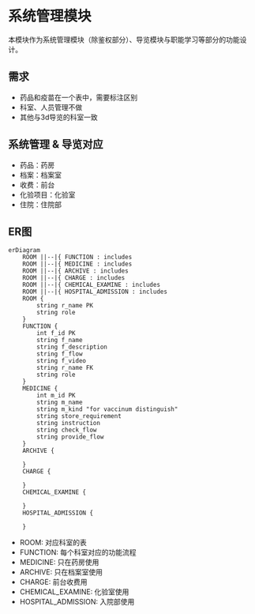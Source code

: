 <!--
 * @Author: pikapikapi pikapikapi_kaori@icloud.com
 * @Date: 2023-03-10 09:00:09
 * @LastEditors: pikapikapi pikapikapi_kaori@icloud.com
 * @LastEditTime: 2023-03-10 09:45:57
 * @FilePath: /virtualPetHospital-backend/system/README.md
 * @Description: 这是默认设置,请设置`customMade`, 打开koroFileHeader查看配置 进行设置: https://github.com/OBKoro1/koro1FileHeader/wiki/%E9%85%8D%E7%BD%AE
-->
# 系统管理模块

本模块作为系统管理模块（除鉴权部分）、导览模块与职能学习等部分的功能设计。

## 需求

- 药品和疫苗在一个表中，需要标注区别
- 科室、人员管理不做
- 其他与3d导览的科室一致

## 系统管理 & 导览对应

- 药品：药房
- 档案：档案室
- 收费：前台
- 化验项目：化验室
- 住院：住院部

## ER图

``` mermaid
erDiagram
    ROOM ||--|{ FUNCTION : includes
    ROOM ||--|{ MEDICINE : includes
    ROOM ||--|{ ARCHIVE : includes
    ROOM ||--|{ CHARGE : includes
    ROOM ||--|{ CHEMICAL_EXAMINE : includes
    ROOM ||--|{ HOSPITAL_ADMISSION : includes
    ROOM {
        string r_name PK
        string role
    }
    FUNCTION {
        int f_id PK
        string f_name
        string f_description
        string f_flow
        string f_video
        string r_name FK
        string role
    }
    MEDICINE {
        int m_id PK
        string m_name
        string m_kind "for vaccinum distinguish"
        string store_requirement
        string instruction
        string check_flow
        string provide_flow
    }
    ARCHIVE {

    }
    CHARGE {

    }
    CHEMICAL_EXAMINE {

    }
    HOSPITAL_ADMISSION {

    }
```

- ROOM: 对应科室的表
- FUNCTION: 每个科室对应的功能流程
- MEDICINE: 只在药房使用
- ARCHIVE: 只在档案室使用
- CHARGE: 前台收费用
- CHEMICAL_EXAMINE: 化验室使用
- HOSPITAL_ADMISSION: 入院部使用
